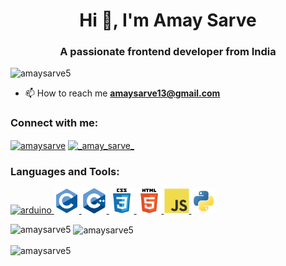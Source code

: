 <h1 align="center">Hi 👋, I'm Amay Sarve</h1>
<h3 align="center">A passionate frontend developer from India</h3>

<p align="left"> <img src="https://komarev.com/ghpvc/?username=amaysarve5&label=Profile%20views&color=0e75b6&style=flat" alt="amaysarve5" /> </p>


- 📫 How to reach me **amaysarve13@gmail.com**

<h3 align="left">Connect with me:</h3>
<p align="left">
<a href="https://linkedin.com/in/amaysarve" target="blank"><img align="center" src="https://raw.githubusercontent.com/rahuldkjain/github-profile-readme-generator/master/src/images/icons/Social/linked-in-alt.svg" alt="amaysarve" height="30" width="40" /></a>
<a href="https://instagram.com/_amay_sarve_" target="blank"><img align="center" src="https://raw.githubusercontent.com/rahuldkjain/github-profile-readme-generator/master/src/images/icons/Social/instagram.svg" alt="_amay_sarve_" height="30" width="40" /></a>
</p>

<h3 align="left">Languages and Tools:</h3>
<p align="left"> <a href="https://www.arduino.cc/" target="_blank" rel="noreferrer"> <img src="https://cdn.worldvectorlogo.com/logos/arduino-1.svg" alt="arduino" width="40" height="40"/> </a> <a href="https://www.cprogramming.com/" target="_blank" rel="noreferrer"> <img src="https://raw.githubusercontent.com/devicons/devicon/master/icons/c/c-original.svg" alt="c" width="40" height="40"/> </a> <a href="https://www.w3schools.com/cpp/" target="_blank" rel="noreferrer"> <img src="https://raw.githubusercontent.com/devicons/devicon/master/icons/cplusplus/cplusplus-original.svg" alt="cplusplus" width="40" height="40"/> </a> <a href="https://www.w3schools.com/css/" target="_blank" rel="noreferrer"> <img src="https://raw.githubusercontent.com/devicons/devicon/master/icons/css3/css3-original-wordmark.svg" alt="css3" width="40" height="40"/> </a> <a href="https://www.w3.org/html/" target="_blank" rel="noreferrer"> <img src="https://raw.githubusercontent.com/devicons/devicon/master/icons/html5/html5-original-wordmark.svg" alt="html5" width="40" height="40"/> </a> <a href="https://developer.mozilla.org/en-US/docs/Web/JavaScript" target="_blank" rel="noreferrer"> <img src="https://raw.githubusercontent.com/devicons/devicon/master/icons/javascript/javascript-original.svg" alt="javascript" width="40" height="40"/> </a> <a href="https://www.python.org" target="_blank" rel="noreferrer"> <img src="https://raw.githubusercontent.com/devicons/devicon/master/icons/python/python-original.svg" alt="python" width="40" height="40"/> </a> </p>

<p><img align="left" src="https://github-readme-stats.vercel.app/api/top-langs?username=amaysarve5&show_icons=true&locale=en&layout=compact" alt="amaysarve5" /></p>

<p>&nbsp;<img align="center" src="https://github-readme-stats.vercel.app/api?username=amaysarve5&show_icons=true&locale=en" alt="amaysarve5" /></p>

<p><img align="center" src="https://github-readme-streak-stats.herokuapp.com/?user=amaysarve5&" alt="amaysarve5" /></p>
